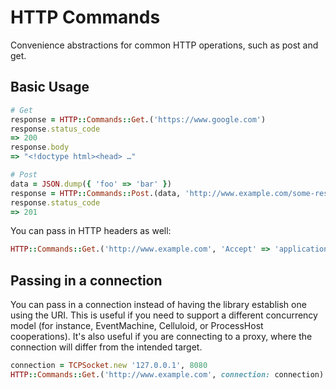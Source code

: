 # HTTP Commands

Convenience abstractions for common HTTP operations, such as post and get.

## Basic Usage

```ruby
# Get
response = HTTP::Commands::Get.('https://www.google.com')
response.status_code
=> 200
response.body
=> "<!doctype html><head> …"

# Post
data = JSON.dump({ 'foo' => 'bar' })
response = HTTP::Commands::Post.(data, 'http://www.example.com/some-resource')
response.status_code
=> 201
```

You can pass in HTTP headers as well:

```ruby
HTTP::Commands::Get.('http://www.example.com', 'Accept' => 'application/json')
```

## Passing in a connection

You can pass in a connection instead of having the library establish one using the URI. This is useful if you need to support a different concurrency model (for instance, EventMachine, Celluloid, or ProcessHost cooperations). It's also useful if you are connecting to a proxy, where the connection will differ from the intended target.

```ruby
connection = TCPSocket.new '127.0.0.1', 8080
HTTP::Commands::Get.('http://www.example.com', connection: connection)
```
